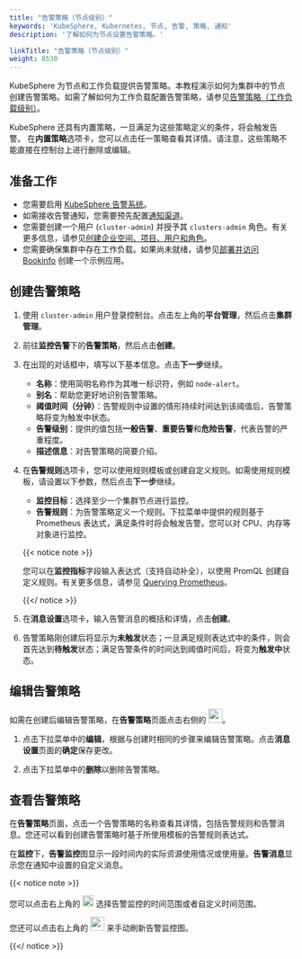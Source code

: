 ```yaml
---
title: "告警策略（节点级别）"
keywords: 'KubeSphere, Kubernetes, 节点, 告警, 策略, 通知'
description: '了解如何为节点设置告警策略。'

linkTitle: "告警策略（节点级别）"
weight: 8530
---
```


KubeSphere 为节点和工作负载提供告警策略。本教程演示如何为集群中的节点创建告警策略。如需了解如何为工作负载配置告警策略，请参见[告警策略（工作负载级别）](../../../project-user-guide/alerting/alerting-policy/)。

KubeSphere 还具有内置策略，一旦满足为这些策略定义的条件，将会触发告警。 在**内置策略**选项卡，您可以点击任一策略查看其详情。请注意，这些策略不能直接在控制台上进行删除或编辑。

## 准备工作

- 您需要启用 [KubeSphere 告警系统](../../../pluggable-components/alerting)。
- 如需接收告警通知，您需要预先配置[通知渠道](../../../cluster-administration/platform-settings/notification-management/configure-email/)。
- 您需要创建一个用户 (`cluster-admin`) 并授予其 `clusters-admin` 角色。有关更多信息，请参见[创建企业空间、项目、用户和角色](../../../quick-start/create-workspace-and-project/#step-4-create-a-role)。
- 您需要确保集群中存在工作负载。如果尚未就绪，请参见[部署并访问 Bookinfo](../../../quick-start/deploy-bookinfo-to-k8s/) 创建一个示例应用。

## 创建告警策略

1. 使用 `cluster-admin` 用户登录控制台。点击左上角的**平台管理**，然后点击**集群管理**。

2. 前往**监控告警**下的**告警策略**，然后点击**创建**。

3. 在出现的对话框中，填写以下基本信息。点击**下一步**继续。

   - **名称**：使用简明名称作为其唯一标识符，例如 `node-alert`。
   - **别名**：帮助您更好地识别告警策略。
   - **阈值时间（分钟）**：告警规则中设置的情形持续时间达到该阈值后，告警策略将变为触发中状态。
   - **告警级别**：提供的值包括**一般告警**、**重要告警**和**危险告警**，代表告警的严重程度。
   - **描述信息**：对告警策略的简要介绍。

4. 在**告警规则**选项卡，您可以使用规则模板或创建自定义规则。如需使用规则模板，请设置以下参数，然后点击**下一步**继续。

   - **监控目标**：选择至少一个集群节点进行监控。
   - **告警规则**：为告警策略定义一个规则。下拉菜单中提供的规则基于 Prometheus 表达式，满足条件时将会触发告警。您可以对 CPU、内存等对象进行监控。

   {{< notice note >}}

   您可以在**监控指标**字段输入表达式（支持自动补全），以使用 PromQL 创建自定义规则。有关更多信息，请参见 [Querying Prometheus](https://prometheus.io/docs/prometheus/latest/querying/basics/)。

   {{</ notice >}} 

5. 在**消息设置**选项卡，输入告警消息的概括和详情，点击**创建**。

6. 告警策略刚创建后将显示为**未触发**状态；一旦满足规则表达式中的条件，则会首先达到**待触发**状态；满足告警条件的时间达到阈值时间后，将变为**触发中**状态。

## 编辑告警策略

如需在创建后编辑告警策略，在**告警策略**页面点击右侧的 <img src="/images/docs/zh-cn/cluster-administration/cluster-wide-alerting-and-notification/alerting-policy-node-level/edit-policy.png" height="25px">。

1. 点击下拉菜单中的**编辑**，根据与创建时相同的步骤来编辑告警策略。点击**消息设置**页面的**确定**保存更改。

2. 点击下拉菜单中的**删除**以删除告警策略。

## 查看告警策略

在**告警策略**页面，点击一个告警策略的名称查看其详情，包括告警规则和告警消息。您还可以看到创建告警策略时基于所使用模板的告警规则表达式。

在**监控**下，**告警监控**图显示一段时间内的实际资源使用情况或使用量。**告警消息**显示您在通知中设置的自定义消息。

{{< notice note >}}

您可以点击右上角的 <img src="/images/docs/zh-cn/cluster-administration/cluster-wide-alerting-and-notification/alerting-policy-node-level/drop-down-list.png" width='20' /> 选择告警监控的时间范围或者自定义时间范围。

您还可以点击右上角的 <img src="/images/docs/zh-cn/cluster-administration/cluster-wide-alerting-and-notification/alerting-policy-node-level/refresh.png" width='25' /> 来手动刷新告警监控图。

{{</ notice >}}
